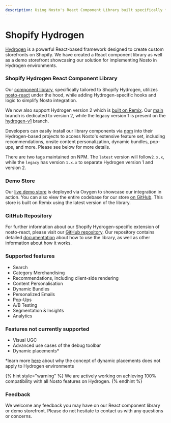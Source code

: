 ```yaml
---
description: Using Nosto's React Component Library built specifically for Shopify Hydrogen
---
```


# Shopify Hydrogen

[Hydrogen](https://hydrogen.shopify.dev) is a powerful React-based framework designed to create custom storefronts on Shopify. We have created a React component library as well as a demo storefront showcasing our solution for implementing Nosto in Hydrogen environments.

### Shopify Hydrogen React Component Library

Our [component library](https://github.com/Nosto/shopify-hydrogen), specifically tailored to Shopify Hydrogen, utilizes [nosto-react](https://github.com/Nosto/nosto-react) under the hood, while adding Hydrogen-specific hooks and logic to simplify Nosto integration.&#x20;

We now also support Hydrogen version 2 which is [built on Remix](https://hydrogen.shopify.dev/updates). Our [main](https://github.com/Nosto/shopify-hydrogen/tree/main) branch is dedicated to version 2, while the legacy version 1 is present on the [hydrogen-v1](https://github.com/Nosto/shopify-hydrogen/tree/hydrogen-v1) branch.

Developers can easily install our library components via [npm](https://www.npmjs.com/package/@nosto/shopify-hydrogen) into their Hydrogen-based projects to access Nosto's extensive feature set, including recommendations, onsite content personalization, dynamic bundles, pop-ups, and more. Please see below for more details.

There are two tags maintained on NPM. The `latest` version will follow`2.x.x`, while the `legacy` has version `1.x.x` to separate Hydrogen version 1 and version 2.

### Demo Store

Our [live demo store](https://shopify-hydrogen-demo.nosto.com/) is deployed via Oxygen to showcase our integration in action. You can also view the entire codebase for our store [on GitHub](https://github.com/Nosto/shopify-hydrogen-demo). This store is built on Remix using the latest version of the library.

### GitHub Repository

For further information about our Shopify Hydrogen-specific extension of nosto-react, please visit our [GitHub repository](https://github.com/Nosto/shopify-hydrogen). Our repository contains detailed [documentation](https://nosto.github.io/nosto-react/) about how to use the library, as well as other information about how it works.&#x20;

### Supported features

* Search
* Category Merchandising
* Recommendations, including client-side rendering
* Content Personalisation
* Dynamic Bundles
* Personalized Emails
* Pop-Ups&#x20;
* A/B Testing
* Segmentation & Insights&#x20;
* Analytics

### Features not currently supported

* Visual UGC
* Advanced use cases of the debug toolbar
* Dynamic placements\*

\*learn more [here](https://github.com/Nosto/shopify-hydrogen/blob/main/README.md#warning-dynamic-placements-and-shopify-hydrogen) about why the concept of dynamic placements does not apply to Hydrogen environments

{% hint style="warning" %}
We are actively working on achieving 100% compatibility with all Nosto features on Hydrogen.
{% endhint %}

### Feedback

We welcome any feedback you may have on our React component library or demo storefront. Please do not hesitate to contact us with any questions or concerns.
